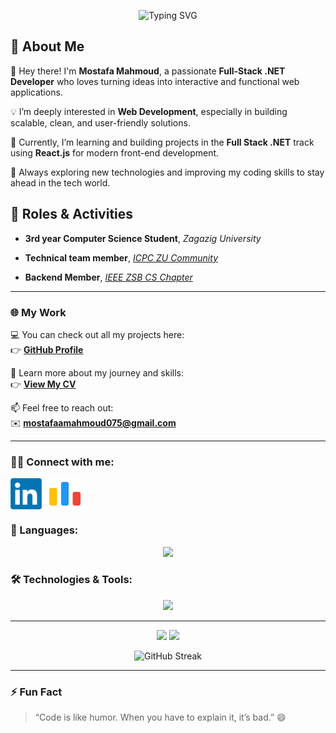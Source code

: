 <p align="center"> 
  <img src="https://readme-typing-svg.herokuapp.com?font=Fira+Code&weight=500&size=30&duration=4000&pause=1000&color=blue&center=true&vCenter=true&width=500&lines=Hi👋🏻,+I'm+Mostafa+Mahmoud;Full-Stack+.NET+Developer" alt="Typing SVG" />
</p>

 ## 🚀 About Me  

👋 Hey there! I'm **Mostafa Mahmoud**, a passionate **Full-Stack .NET Developer** who loves turning ideas into interactive and functional web applications.  

💡 I’m deeply interested in **Web Development**, especially in building scalable, clean, and user-friendly solutions.  

🎯 Currently, I’m learning and building projects in the **Full Stack .NET** track using **React.js** for modern front-end development.  

🧠 Always exploring new technologies and improving my coding skills to stay ahead in the tech world.

## 💼 Roles & Activities  

- **3rd year Computer Science Student**, *Zagazig University*   

- **Technical team member**, [*ICPC ZU Community*](https://icpczagazig.org/)  

- **Backend Member**, [*IEEE ZSB CS Chapter*](https://ieee-zsb.org/)  

---

### 🌐 My Work  
💻 You can check out all my projects here:  
👉 [**GitHub Profile**](https://github.com/Mostafa2115)  

📄 Learn more about my journey and skills:  
👉 [**View My CV**](https://flowcv.com/resume/rh8fe90babm9)  

📫 Feel free to reach out:  
✉️ **mostafaamahmoud075@gmail.com**

---
  

### 🤝🏻 Connect with me: 
<p align="left">  
  <a href="https://www.linkedin.com/in/mostafa-mahmoud-5i" target="blank"><img align="center" src="https://raw.githubusercontent.com/iChiwi/iChiwi/refs/heads/main/src/LinkedIn.png" alt="LinkedIn Profile of Mostafa Mahmoud" height="50" width="50" /></a>&nbsp;&nbsp; 
  <a href="https://codeforces.com/profile/Mostafa3X" target="blank"> <img align="center" src="https://raw.githubusercontent.com/iChiwi/iChiwi/refs/heads/main/src/Codeforces.png" alt="Mostafa3X" height="50" width="50" />
  </a>
</p>  
  
  
### 🧰 Languages:
<p align="center">
  <img src="https://go-skill-icons.vercel.app/api/icons?i=cpp,python,html,css,js,java,php,cs"/>
</p>

### 🛠️ Technologies & Tools:
<p align="center">
  <img src="https://go-skill-icons.vercel.app/api/icons?i=laravel,dotnet,express,mysql,sqlserver,mongodb,supabase,nodejs,tailwind,bootstrap,git,github,postman,vscode,visualstudio"/>
</p>
  
  ---

  
  <p align="center">
      <img src="https://github-readme-stats.vercel.app/api/top-langs?username=mostafa2115&layout=compact&langs_count=6&theme=codeSTACKr" height=150/>
    <img src="https://github-readme-stats.vercel.app/api?username=mostafa2115&show_icons=true&theme=dark" height=150/>
  </p>
<p align="center">
  <img src="https://streak-stats.demolab.com?user=Mostafa2115&theme=tokyonight&hide_border=true" alt="GitHub Streak" />
</p>


  ---

  ### ⚡ Fun Fact  
> “Code is like humor. When you have to explain it, it’s bad.” 😄  

  

<!---
Mostafa2115/Mostafa2115 is a ✨ special ✨ repository because its `README.md` (this file) appears on your GitHub profile.
You can click the Preview link to take a look at your changes.
--->
